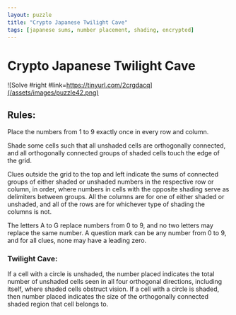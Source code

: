 ```yaml
---
layout: puzzle
title: "Crypto Japanese Twilight Cave"
tags: [japanese sums, number placement, shading, encrypted]
---
```


# Crypto Japanese Twilight Cave

![Solve #right #link=https://tinyurl.com/2crgdacq](/assets/images/puzzle42.png)

## Rules:

Place the numbers from 1 to 9 exactly once in every row and column.

Shade some cells such that all unshaded cells are orthogonally connected, and all orthogonally connected groups of shaded cells touch the edge of the grid.

Clues outside the grid to the top and left indicate the sums of connected groups of either shaded or unshaded numbers in the respective row or column, in order, where numbers in cells with the opposite shading serve as delimiters between groups. All the columns are for one of either shaded or unshaded, and all of the rows are for whichever type of shading the columns is not.

The letters A to G replace numbers from 0 to 9, and no two letters may replace the same number. A question mark can be any number from 0 to 9, and for all clues, none may have a leading zero. 

### Twilight Cave:

If a cell with a circle is unshaded, the number placed indicates the total number of unshaded cells seen in all four orthogonal directions, including itself, where shaded cells obstruct vision. If a cell with a circle is shaded, then number placed indicates the size of the orthogonally connected shaded region that cell belongs to.
